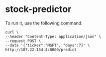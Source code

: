 # stock-predictor

To run it, use the following command:
```
curl \
--header "Content-Type: application/json" \
--request POST \
--data '{"ticker":"MSFT", "days":7}' \
http://107.22.154.4:8000/predict
```
